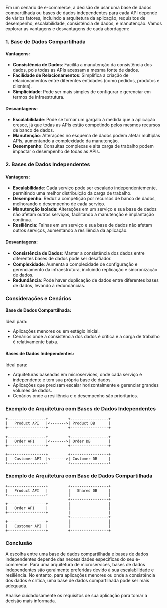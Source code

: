 Em um cenário de e-commerce, a decisão de usar uma base de dados compartilhada ou bases de dados independentes para cada API depende de vários fatores, incluindo a arquitetura da aplicação, requisitos de desempenho, escalabilidade, consistência de dados, e manutenção. Vamos explorar as vantagens e desvantagens de cada abordagem:

### 1. Base de Dados Compartilhada

#### Vantagens:
- **Consistência de Dados**: Facilita a manutenção da consistência dos dados, pois todas as APIs acessam a mesma fonte de dados.
- **Facilidade de Relacionamentos**: Simplifica a criação de relacionamentos entre diferentes entidades (como pedidos, produtos e clientes).
- **Simplicidade**: Pode ser mais simples de configurar e gerenciar em termos de infraestrutura.

#### Desvantagens:
- **Escalabilidade**: Pode se tornar um gargalo à medida que a aplicação cresce, já que todas as APIs estão competindo pelos mesmos recursos de banco de dados.
- **Manutenção**: Alterações no esquema de dados podem afetar múltiplas APIs, aumentando a complexidade da manutenção.
- **Desempenho**: Consultas complexas e alta carga de trabalho podem impactar o desempenho de todas as APIs.

### 2. Bases de Dados Independentes

#### Vantagens:
- **Escalabilidade**: Cada serviço pode ser escalado independentemente, permitindo uma melhor distribuição da carga de trabalho.
- **Desempenho**: Reduz a competição por recursos de banco de dados, melhorando o desempenho de cada serviço.
- **Manutenção Isolada**: Alterações em um serviço e sua base de dados não afetam outros serviços, facilitando a manutenção e implantação contínua.
- **Resiliência**: Falhas em um serviço e sua base de dados não afetam outros serviços, aumentando a resiliência da aplicação.

#### Desvantagens:
- **Consistência de Dados**: Manter a consistência dos dados entre diferentes bases de dados pode ser desafiador.
- **Complexidade**: Aumenta a complexidade de configuração e gerenciamento da infraestrutura, incluindo replicação e sincronização de dados.
- **Redundância**: Pode haver duplicação de dados entre diferentes bases de dados, levando a redundâncias.

### Considerações e Cenários

#### Base de Dados Compartilhada:
Ideal para:
- Aplicações menores ou em estágio inicial.
- Cenários onde a consistência dos dados é crítica e a carga de trabalho é relativamente baixa.

#### Bases de Dados Independentes:
Ideal para:
- Arquiteturas baseadas em microservices, onde cada serviço é independente e tem sua própria base de dados.
- Aplicações que precisam escalar horizontalmente e gerenciar grandes volumes de dados.
- Cenários onde a resiliência e o desempenho são prioritários.

### Exemplo de Arquitetura com Bases de Dados Independentes

```plaintext
+-----------------+         +-----------------+
|   Product API   |<------->| Product DB      |
+-----------------+         +-----------------+

+-----------------+         +-----------------+
|   Order API     |<------->| Order DB        |
+-----------------+         +-----------------+

+-----------------+         +-----------------+
|   Customer API  |<------->| Customer DB     |
+-----------------+         +-----------------+
```

### Exemplo de Arquitetura com Base de Dados Compartilhada

```plaintext
+-----------------+         +-----------------+
|   Product API   |         |   Shared DB     |
+-----------------+         |                 |
                            +-----------------+
+-----------------+         |                 |
|   Order API     |         |                 |
+-----------------+         |                 |
                            +-----------------+
+-----------------+         |                 |
|   Customer API  |         |                 |
+-----------------+         +-----------------+
```

### Conclusão
A escolha entre uma base de dados compartilhada e bases de dados independentes depende das necessidades específicas do seu e-commerce. Para uma arquitetura de microservices, bases de dados independentes são geralmente preferidas devido à sua escalabilidade e resiliência. No entanto, para aplicações menores ou onde a consistência dos dados é crítica, uma base de dados compartilhada pode ser mais adequada.

Analise cuidadosamente os requisitos de sua aplicação para tomar a decisão mais informada.
